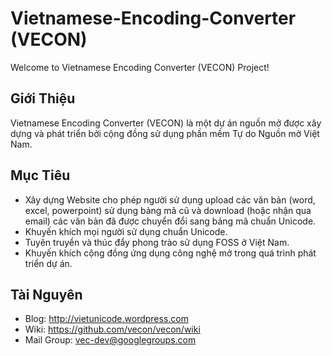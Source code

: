 # Vietnamese-Encoding-Converter (VECON)

Welcome to Vietnamese Encoding Converter (VECON) Project! 

## Giới Thiệu

Vietnamese Encoding Converter (VECON) là một dự án nguồn mở được xây dựng và phát triển bởi cộng đồng sử dụng phần mềm Tự do Nguồn mở Việt Nam.

## Mục Tiêu

* Xây dựng Website cho phép người sử dụng upload các văn bản (word, excel, powerpoint) sử dụng bảng mã cũ và download (hoặc nhận qua email) các văn bản đã được chuyển đổi sang bảng mã chuẩn Unicode.
* Khuyến khích mọi người sử dụng chuẩn Unicode.
* Tuyên truyền và thúc đẩy phong trào sử dụng FOSS ở Việt Nam.
* Khuyến khích cộng đồng ứng dụng công nghệ mở trong quá trình phát triển dự án.

## Tài Nguyên

* Blog: http://vietunicode.wordpress.com
* Wiki: https://github.com/vecon/vecon/wiki
* Mail Group: vec-dev@googlegroups.com

